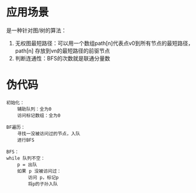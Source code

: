 # 应用场景 
是一种针对图/树的算法：
1. 无权图最短路径：可以用一个数组path[n]代表点v0到所有节点的最短路径，path[n] 存放到vn的最短路径的前驱节点
2. 判断连通性：BFS的次数就是联通分量数

# 伪代码
```
初始化：
    辅助队列：全为0
    访问标记数组：全为0

BF遍历：
    寻找一没被访问过的节点，入队
    进行BFS

BFS：
while 队列不空：
    p = 出队
    如果 p 没被访问过：
        访问 p，标记p
        将p的子孙入队

```

